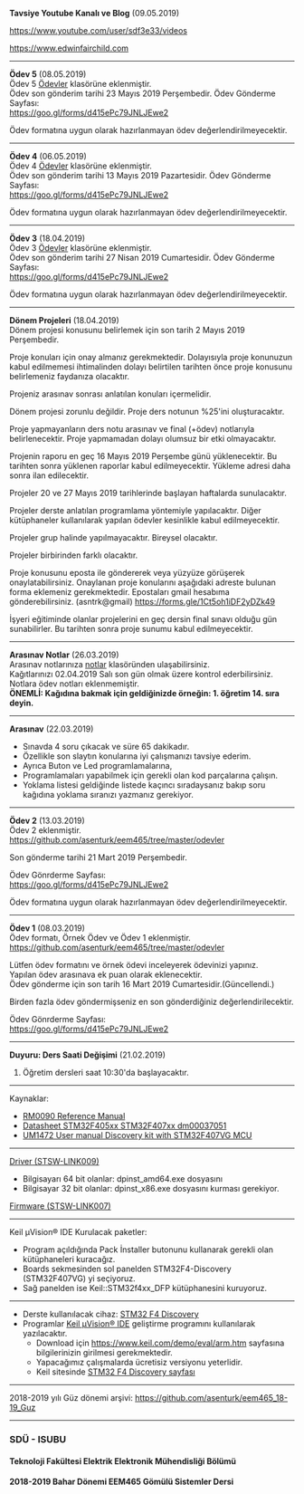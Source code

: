 **Tavsiye Youtube Kanalı ve Blog** (09.05.2019)   

https://www.youtube.com/user/sdf3e33/videos

https://www.edwinfairchild.com

---   


**Ödev 5** (08.05.2019)   
Ödev 5 [Ödevler](./odevler/) klasörüne eklenmiştir.   
Ödev son gönderim tarihi 23 Mayıs 2019 Perşembedir.
Ödev Gönderme Sayfası:   
https://goo.gl/forms/d415ePc79JNLJEwe2 

Ödev formatına uygun olarak hazırlanmayan ödev değerlendirilmeyecektir.

---


**Ödev 4** (06.05.2019)   
Ödev 4 [Ödevler](./odevler/) klasörüne eklenmiştir.   
Ödev son gönderim tarihi 13 Mayıs 2019 Pazartesidir.
Ödev Gönderme Sayfası:   
https://goo.gl/forms/d415ePc79JNLJEwe2 

Ödev formatına uygun olarak hazırlanmayan ödev değerlendirilmeyecektir.


---

**Ödev 3** (18.04.2019)   
Ödev 3 [Ödevler](./odevler/) klasörüne eklenmiştir.   
Ödev son gönderim tarihi 27 Nisan 2019 Cumartesidir.
Ödev Gönderme Sayfası:   
https://goo.gl/forms/d415ePc79JNLJEwe2 

Ödev formatına uygun olarak hazırlanmayan ödev değerlendirilmeyecektir.

---   
**Dönem Projeleri** (18.04.2019)   
Dönem projesi konusunu belirlemek için son tarih 2 Mayıs 2019 Perşembedir.   

Proje konuları için onay almanız gerekmektedir.   Dolayısıyla proje konunuzun kabul edilmemesi ihtimalinden dolayı belirtilen tarihten önce  proje konusunu belirlemeniz faydanıza olacaktır. 

Projeniz arasınav sonrası anlatılan konuları içermelidir.  

Dönem projesi zorunlu değildir. Proje ders notunun %25'ini oluşturacaktır.

Proje yapmayanların ders notu arasınav ve final (+ödev) notlarıyla belirlenecektir. Proje yapmamadan dolayı olumsuz bir etki olmayacaktır.

Projenin raporu en geç 16 Mayıs 2019 Perşembe günü yüklenecektir. Bu tarihten sonra yüklenen raporlar kabul edilmeyecektir. Yükleme adresi daha sonra ilan edilecektir.

Projeler 20 ve 27 Mayıs 2019 tarihlerinde başlayan haftalarda sunulacaktır.

Projeler derste anlatılan programlama yöntemiyle yapılacaktır. Diğer kütüphaneler kullanılarak yapılan ödevler kesinlikle kabul edilmeyecektir.

Projeler grup halinde yapılmayacaktır. Bireysel olacaktır.

Projeler birbirinden farklı olacaktır.

Proje konusunu eposta ile göndererek veya yüzyüze görüşerek onaylatabilirsiniz. Onaylanan proje konularını aşağıdaki adreste bulunan forma eklemeniz gerekmektedir.   Epostaları  gmail hesabıma gönderebilirsiniz. (asntrk@gmail)
https://forms.gle/1Ct5oh1iDF2yDZk49


İşyeri eğitiminde olanlar projelerini en geç dersin final sınavı olduğu gün sunabilirler. Bu tarihten sonra proje sunumu kabul edilmeyecektir.

--- 




**Arasınav Notlar** (26.03.2019)   
Arasınav notlarınıza [notlar](./notlar) klasöründen ulaşabilirsiniz.  
Kağıtlarınızı 02.04.2019 Salı son gün olmak üzere kontrol ederbilirsiniz.  
Notlara ödev notları eklenmemiştir.  
**ÖNEMLİ: Kağıdına bakmak için geldiğinizde örneğin: 1. öğretim 14. sıra deyin.**

---   
**Arasınav** (22.03.2019)   
- Sınavda 4 soru çıkacak ve süre 65 dakikadır.  
- Özellikle son slaytın konularına iyi çalışmanızı tavsiye ederim.  
- Ayrıca Buton ve Led programlamalarına,   
- Programlamaları yapabilmek için gerekli olan kod parçalarına çalışın. 
- Yoklama listesi geldiğinde listede kaçıncı sıradaysanız bakıp soru kağıdına yoklama sıranızı yazmanız gerekiyor. 



---   
**Ödev 2** (13.03.2019)   
Ödev 2 eklenmiştir.  
https://github.com/asenturk/eem465/tree/master/odevler   

Son gönderme tarihi 21 Mart 2019 Perşembedir.

Ödev Gönrderme Sayfası:   
https://goo.gl/forms/d415ePc79JNLJEwe2 

Ödev formatına uygun olarak hazırlanmayan ödev değerlendirilmeyecektir.

---   


**Ödev 1** (08.03.2019)   
Ödev formatı, Örnek Ödev ve Ödev 1 eklenmiştir.   
https://github.com/asenturk/eem465/tree/master/odevler

Lütfen ödev formatını ve örnek ödevi inceleyerek ödevinizi yapınız.  
Yapılan ödev arasınava ek puan olarak eklenecektir.  
Ödev gönderme için son tarih 16 Mart 2019 Cumartesidir.(Güncellendi.)   

Birden fazla ödev göndermişseniz en son gönderdiğiniz değerlendirilecektir.

Ödev Gönrderme Sayfası:   
https://goo.gl/forms/d415ePc79JNLJEwe2   

---   


**Duyuru: Ders Saati Değişimi** (21.02.2019)   
1. Öğretim dersleri saat 10:30'da başlayacaktır.

---   

Kaynaklar:   
- [RM0090 Reference Manual](https://www.st.com/content/ccc/resource/technical/document/reference_manual/3d/6d/5a/66/b4/99/40/d4/DM00031020.pdf/files/DM00031020.pdf/jcr:content/translations/en.DM00031020.pdf)
- [Datasheet STM32F405xx STM32F407xx dm00037051](https://www.st.com/resource/en/datasheet/dm00037051.pdf)
- [UM1472 User manual Discovery kit with STM32F407VG MCU](https://www.st.com/content/ccc/resource/technical/document/user_manual/70/fe/4a/3f/e7/e1/4f/7d/DM00039084.pdf/files/DM00039084.pdf/jcr:content/translations/en.DM00039084.pdf)


---

[Driver (STSW-LINK009)](https://www.st.com/content/st_com/en/products/development-tools/software-development-tools/stm32-software-development-tools/stm32-utilities/stsw-link009.html)   

- Bilgisayarı 64 bit olanlar: dpinst_amd64.exe dosyasını
- Bilgisayar 32 bit olanlar: dpinst_x86.exe dosyasını kurması gerekiyor.

[Firmware (STSW-LINK007)](https://www.st.com/content/st_com/en/products/development-tools/software-development-tools/stm32-software-development-tools/stm32-programmers/stsw-link007.html)   


---

Keil µVision® IDE Kurulacak paketler:   
* Program açıldığında Pack İnstaller butonunu kullanarak gerekli olan kütüphaneleri kuracağız.
* Boards sekmesinden sol panelden STM32F4-Discovery (STM32F407VG) yi seçiyoruz.
* Sağ panelden ise Keil::STM32f4xx_DFP kütüphanesini kuruyoruz.


---

* Derste kullanılacak cihaz: [STM32 F4 Discovery](https://www.st.com/en/evaluation-tools/stm32f4discovery.html) 
* Programlar [Keil µVision® IDE](http://www2.keil.com/mdk5/uvision/) geliştirme programını kullanılarak yazılacaktır.
  * Download için https://www.keil.com/demo/eval/arm.htm sayfasına bilgilerinizin girilmesi gerekmektedir. 
  * Yapacağımız çalışmalarda ücretisiz  versiyonu yeterlidir. 
  * Keil sitesinde [STM32 F4 Discovery sayfası](https://www.keil.com/boards2/stmicroelectronics/stm32f4_discovery/)

---

2018-2019 yılı Güz dönemi arşivi: https://github.com/asenturk/eem465_18-19_Guz


---

### SDÜ - ISUBU
#### Teknoloji Fakültesi Elektrik Elektronik Mühendisliği Bölümü
#### 2018-2019 Bahar Dönemi EEM465 Gömülü Sistemler Dersi
 
  
